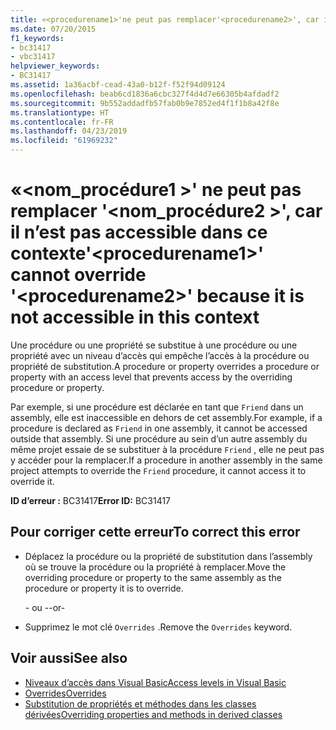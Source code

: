```yaml
---
title: «<procedurename1>'ne peut pas remplacer'<procedurename2>', car il n’est pas accessible dans ce contexte
ms.date: 07/20/2015
f1_keywords:
- bc31417
- vbc31417
helpviewer_keywords:
- BC31417
ms.assetid: 1a36acbf-cead-43a0-b12f-f52f94d09124
ms.openlocfilehash: beab6cd1836a6cbc327f4d4d7e66305b4afdadf2
ms.sourcegitcommit: 9b552addadfb57fab0b9e7852ed4f1f1b8a42f8e
ms.translationtype: HT
ms.contentlocale: fr-FR
ms.lasthandoff: 04/23/2019
ms.locfileid: "61969232"
---
```

# <a name="procedurename1-cannot-override-procedurename2-because-it-is-not-accessible-in-this-context"></a><span data-ttu-id="e58a1-102">«\<nom_procédure1 >' ne peut pas remplacer '\<nom_procédure2 >', car il n’est pas accessible dans ce contexte</span><span class="sxs-lookup"><span data-stu-id="e58a1-102">'\<procedurename1>' cannot override '\<procedurename2>' because it is not accessible in this context</span></span>
<span data-ttu-id="e58a1-103">Une procédure ou une propriété se substitue à une procédure ou une propriété avec un niveau d’accès qui empêche l’accès à la procédure ou propriété de substitution.</span><span class="sxs-lookup"><span data-stu-id="e58a1-103">A procedure or property overrides a procedure or property with an access level that prevents access by the overriding procedure or property.</span></span>  
  
 <span data-ttu-id="e58a1-104">Par exemple, si une procédure est déclarée en tant que `Friend` dans un assembly, elle est inaccessible en dehors de cet assembly.</span><span class="sxs-lookup"><span data-stu-id="e58a1-104">For example, if a procedure is declared as `Friend` in one assembly, it cannot be accessed outside that assembly.</span></span> <span data-ttu-id="e58a1-105">Si une procédure au sein d’un autre assembly du même projet essaie de se substituer à la procédure `Friend` , elle ne peut pas y accéder pour la remplacer.</span><span class="sxs-lookup"><span data-stu-id="e58a1-105">If a procedure in another assembly in the same project attempts to override the `Friend` procedure, it cannot access it to override it.</span></span>  
  
 <span data-ttu-id="e58a1-106">**ID d’erreur :** BC31417</span><span class="sxs-lookup"><span data-stu-id="e58a1-106">**Error ID:** BC31417</span></span>  
  
## <a name="to-correct-this-error"></a><span data-ttu-id="e58a1-107">Pour corriger cette erreur</span><span class="sxs-lookup"><span data-stu-id="e58a1-107">To correct this error</span></span>  
  
- <span data-ttu-id="e58a1-108">Déplacez la procédure ou la propriété de substitution dans l’assembly où se trouve la procédure ou la propriété à remplacer.</span><span class="sxs-lookup"><span data-stu-id="e58a1-108">Move the overriding procedure or property to the same assembly as the procedure or property it is to override.</span></span>  
  
     <span data-ttu-id="e58a1-109">- ou -</span><span class="sxs-lookup"><span data-stu-id="e58a1-109">-or-</span></span>  
  
- <span data-ttu-id="e58a1-110">Supprimez le mot clé `Overrides` .</span><span class="sxs-lookup"><span data-stu-id="e58a1-110">Remove the `Overrides` keyword.</span></span>  
  
## <a name="see-also"></a><span data-ttu-id="e58a1-111">Voir aussi</span><span class="sxs-lookup"><span data-stu-id="e58a1-111">See also</span></span>

- [<span data-ttu-id="e58a1-112">Niveaux d’accès dans Visual Basic</span><span class="sxs-lookup"><span data-stu-id="e58a1-112">Access levels in Visual Basic</span></span>](../../visual-basic/programming-guide/language-features/declared-elements/access-levels.md)
- [<span data-ttu-id="e58a1-113">Overrides</span><span class="sxs-lookup"><span data-stu-id="e58a1-113">Overrides</span></span>](../../visual-basic/language-reference/modifiers/overrides.md)
- [<span data-ttu-id="e58a1-114">Substitution de propriétés et méthodes dans les classes dérivées</span><span class="sxs-lookup"><span data-stu-id="e58a1-114">Overriding properties and methods in derived classes</span></span>](~/docs/visual-basic/programming-guide/language-features/objects-and-classes/inheritance-basics.md#overriding-properties-and-methods-in-derived-classes)
